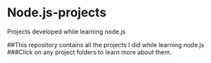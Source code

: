 # Node.js-projects
Projects developed while learning node.js


##This repository contains all the projects I did while learning node.js
###Click on any project folders to learn more about them.


